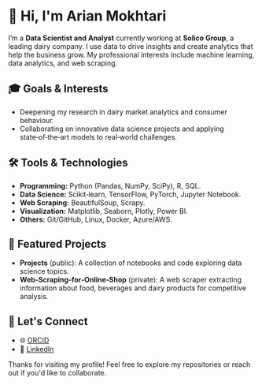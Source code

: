 # 👋 Hi, I'm Arian Mokhtari

I’m a **Data Scientist and Analyst** currently working at **Solico Group**, a leading dairy company. I use data to drive insights and create analytics that help the business grow. My professional interests include machine learning, data analytics, and web scraping.

## 🎓 Goals & Interests

- Deepening my research in dairy market analytics and consumer behaviour.
- Collaborating on innovative data science projects and applying state‑of‑the‑art models to real‑world challenges.

## 🛠️ Tools & Technologies

- **Programming:** Python (Pandas, NumPy, SciPy), R, SQL.
- **Data Science:** Scikit‑learn, TensorFlow, PyTorch, Jupyter Notebook.
- **Web Scraping:** BeautifulSoup, Scrapy.
- **Visualization:** Matplotlib, Seaborn, Plotly, Power BI.
- **Others:** Git/GitHub, Linux, Docker, Azure/AWS.

## 📂 Featured Projects

- **Projects** (public): A collection of notebooks and code exploring data science topics.
- **Web‑Scraping‑for‑Online‑Shop** (private): A web scraper extracting information about food, beverages and dairy products for competitive analysis.

## 🤝 Let's Connect

- 🌐 [ORCID](https://orcid.org/0000-0002-3374-9769)
- 💼 [LinkedIn](https://www.linkedin.com/in/arian-mokhtari-870b80145)

Thanks for visiting my profile! Feel free to explore my repositories or reach out if you'd like to collaborate.
